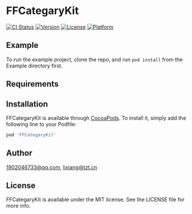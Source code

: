 # FFCategaryKit

[![CI Status](https://img.shields.io/travis/1902046733@qq.com/FFCategaryKit.svg?style=flat)](https://travis-ci.org/1902046733@qq.com/FFCategaryKit)
[![Version](https://img.shields.io/cocoapods/v/FFCategaryKit.svg?style=flat)](https://cocoapods.org/pods/FFCategaryKit)
[![License](https://img.shields.io/cocoapods/l/FFCategaryKit.svg?style=flat)](https://cocoapods.org/pods/FFCategaryKit)
[![Platform](https://img.shields.io/cocoapods/p/FFCategaryKit.svg?style=flat)](https://cocoapods.org/pods/FFCategaryKit)

## Example

To run the example project, clone the repo, and run `pod install` from the Example directory first.

## Requirements

## Installation

FFCategaryKit is available through [CocoaPods](https://cocoapods.org). To install
it, simply add the following line to your Podfile:

```ruby
pod 'FFCategaryKit'
```

## Author

1902046733@qq.com, lixiang@tzt.cn

## License

FFCategaryKit is available under the MIT license. See the LICENSE file for more info.
